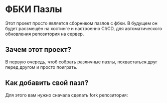 # ФБКИ Пазлы

Этот проект просто является сборником пазлов с фбки. В будущем он будет расзмещён на хостинге и настроенно CI/CD, для автоматического обновления репозитория на сервер. 

## Зачем этот проект?

В первую очередь, чтоб собрать различные пазлы, похвастаться друг перед другом и просто поиграть.

## Как добавить свой пазл?

Для этого вам нужно сначала сделать fork репозитория: